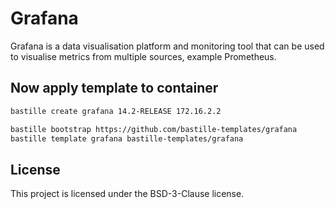 # Grafana
Grafana is a data visualisation platform and monitoring tool that can be used to visualise metrics from multiple sources, example Prometheus.

## Now apply template to container
```sh
bastille create grafana 14.2-RELEASE 172.16.2.2

bastille bootstrap https://github.com/bastille-templates/grafana
bastille template grafana bastille-templates/grafana
```

## License
This project is licensed under the BSD-3-Clause license.